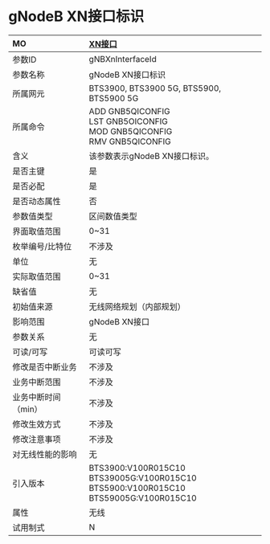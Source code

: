 # gNodeB XN接口标识<table><thread><tr><th align = "left">MO</th><th align = "left"><a href = "index.html#gNodeB XN接口标识-1">XN接口</a></td></tr></thread><tbody><tr><td>参数ID</td><td>gNBXnInterfaceId</td></tr><tr><td>参数名称</td><td>gNodeB XN接口标识</td></tr><tr><td>所属网元</td><td>BTS3900, BTS3900 5G, BTS5900, BTS5900 5G</td></tr><tr><td>所属命令</td><td>ADD GNB5QICONFIG<br>LST GNB5OICONFIG<br>MOD GNB5QICONFIG<br>RMV GNB5QICONFIG</td></tr><tr><td>含义</td><td>该参数表示gNodeB XN接口标识。</td></tr><tr><td>是否主键</td><td>是</td></tr><tr><td>是否必配</td><td>是</td></tr><tr><td>是否动态属性</td><td>否</td></tr><tr><td>参数值类型</td><td>区间数值类型</td></tr><tr><td>界面取值范围</td><td>0~31</td></tr><tr><td>枚举编号/比特位</td><td>不涉及</td></tr><tr><td>单位</td><td>无</td></tr><tr><td>实际取值范围</td><td>0~31</td></tr><tr><td>缺省值</td><td>无</td></tr><tr><td>初始值来源</td><td>无线网络规划（内部规划）</td></tr><tr><td>影响范围</td><td>gNodeB XN接口</td></tr><tr><td>参数关系</td><td>无</td></tr><tr><td>可读/可写</td><td>可读可写</td></tr><tr><td>修改是否中断业务</td><td>不涉及</td></tr><tr><td>业务中断范围</td><td>不涉及</td></tr><tr><td>业务中断时间（min）</td><td>不涉及</td></tr><tr><td>修改生效方式</td><td>不涉及</td></tr><tr><td>修改注意事项</td><td>不涉及</td></tr><tr><td>对无线性能的影响</td><td>无</td></tr><tr><td>引入版本</td><td>BTS3900:V100R015C10<br>BTS39005G:V100R015C10<br>BTS5900:V100R015C10<br>BTS59005G:V100R015C10</td></tr><tr><td>属性</td><td>无线</td></tr><tr><td>试用制式</td><td>N</td></tr></tbody></table>